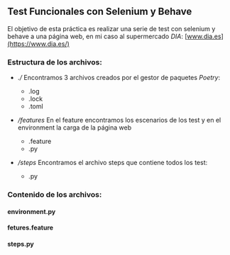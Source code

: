 ## Test Funcionales con Selenium y Behave ##
El objetivo de esta práctica es realizar una serie de test con selenium y behave a una página web, en mi caso al supermercado *DIA*: [www.dia.es](https://www.dia.es/)

### Estructura de los archivos: ###

- *./* Encontramos 3 archivos creados por el gestor de paquetes *Poetry*:
  - .log
  - .lock
  - .toml

- */features* En el feature encontramos los escenarios de los test y en el environment la carga de la página web
  - .feature
  - .py

- */steps* Encontramos el archivo steps que contiene todos los test: 
  - .py

### Contenido de los archivos: ###

#### environment.py ####

#### fetures.feature ####

#### steps.py ####
